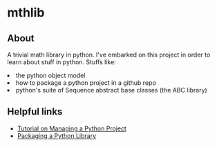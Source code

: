 # mthlib

## About
A trivial math library in python. I've embarked on this project in order to learn about stuff in python. Stuffs like:
<li> the python object model
<li> how to package a python project in a github repo
<li> python's suite of Sequence abstract base classes (the ABC library)


## Helpful links
* [Tutorial on Managing a Python Project](https://github.com/yngvem/python-project-structure/)
* [Packaging a Python Library](https://blog.ionelmc.ro/2014/05/25/python-packaging/)